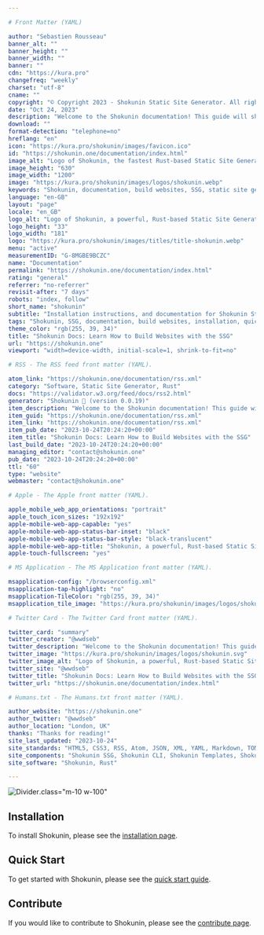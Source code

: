 ```yaml
---

# Front Matter (YAML)

author: "Sebastien Rousseau"
banner_alt: ""
banner_height: ""
banner_width: ""
banner: ""
cdn: "https://kura.pro"
changefreq: "weekly"
charset: "utf-8"
cname: ""
copyright: "© Copyright 2023 - Shokunin Static Site Generator. All rights reserved."
date: "Oct 24, 2023"
description: "Welcome to the Shokunin documentation! This guide will show you how to get started with Shokunin, a modern static site generator (SSG) built with Rust."
download: ""
format-detection: "telephone=no"
hreflang: "en"
icon: "https://kura.pro/shokunin/images/favicon.ico"
id: "https://shokunin.one/documentation/index.html"
image_alt: "Logo of Shokunin, the fastest Rust-based Static Site Generator (SSG)"
image_height: "630"
image_width: "1200"
image: "https://kura.pro/shokunin/images/logos/shokunin.webp"
keywords: "Shokunin, documentation, build websites, SSG, static site generator, Rust, installation, quick start, contribute, open source"
language: "en-GB"
layout: "page"
locale: "en_GB"
logo_alt: "Logo of Shokunin, a powerful, Rust-based Static Site Generator"
logo_height: "33"
logo_width: "181"
logo: "https://kura.pro/shokunin/images/titles/title-shokunin.webp"
menu: "active"
measurementID: "G-8MGBE9BCZC"
name: "Documentation"
permalink: "https://shokunin.one/documentation/index.html"
rating: "general"
referrer: "no-referrer"
revisit-after: "7 days"
robots: "index, follow"
short_name: "shokunin"
subtitle: "Installation instructions, and documentation for Shokunin Static Site Generator (SSG)"
tags: "Shokunin, SSG, documentation, build websites, installation, quick start, contribute, open source, Rust"
theme_color: "rgb(255, 39, 34)"
title: "Shokunin Docs: Learn How to Build Websites with the SSG"
url: "https://shokunin.one"
viewport: "width=device-width, initial-scale=1, shrink-to-fit=no"

# RSS - The RSS feed front matter (YAML).

atom_link: "https://shokunin.one/documentation/rss.xml"
category: "Software, Static Site Generator, Rust"
docs: "https://validator.w3.org/feed/docs/rss2.html"
generator: "Shokunin 🦀 (version 0.0.19)"
item_description: "Welcome to the Shokunin documentation! This guide will show you how to get started with Shokunin, a modern static site generator (SSG) built with Rust."
item_guid: "https://shokunin.one/documentation/rss.xml"
item_link: "https://shokunin.one/documentation/rss.xml"
item_pub_date: "2023-10-24T20:24:20+00:00"
item_title: "Shokunin Docs: Learn How to Build Websites with the SSG"
last_build_date: "2023-10-24T20:24:20+00:00"
managing_editor: "contact@shokunin.one"
pub_date: "2023-10-24T20:24:20+00:00"
ttl: "60"
type: "website"
webmaster: "contact@shokunin.one"

# Apple - The Apple front matter (YAML).

apple_mobile_web_app_orientations: "portrait"
apple_touch_icon_sizes: "192x192"
apple-mobile-web-app-capable: "yes"
apple-mobile-web-app-status-bar-inset: "black"
apple-mobile-web-app-status-bar-style: "black-translucent"
apple-mobile-web-app-title: "Shokunin, a powerful, Rust-based Static Site Generator"
apple-touch-fullscreen: "yes"

# MS Application - The MS Application front matter (YAML).

msapplication-config: "/browserconfig.xml"
msapplication-tap-highlight: "no"
msapplication-TileColor: "rgb(255, 39, 34)"
msapplication_tile_image: "https://kura.pro/shokunin/images/logos/shokunin.svg"

# Twitter Card - The Twitter Card front matter (YAML).

twitter_card: "summary"
twitter_creator: "@wwdseb"
twitter_description: "Welcome to the Shokunin documentation! This guide will show you how to get started with Shokunin, a modern static site generator (SSG) built with Rust."
twitter_image: "https://kura.pro/shokunin/images/logos/shokunin.svg"
twitter_image_alt: "Logo of Shokunin, a powerful, Rust-based Static Site Generator"
twitter_site: "@wwdseb"
twitter_title: "Shokunin Docs: Learn How to Build Websites with the SSG"
twitter_url: "https://shokunin.one/documentation/index.html"

# Humans.txt - The Humans.txt front matter (YAML).

author_website: "https://shokunin.one"
author_twitter: "@wwdseb"
author_location: "London, UK"
thanks: "Thanks for reading!"
site_last_updated: "2023-10-24"
site_standards: "HTML5, CSS3, RSS, Atom, JSON, XML, YAML, Markdown, TOML"
site_components: "Shokunin SSG, Shokunin CLI, Shokunin Templates, Shokunin Themes, Kaishi SSG, Kaishi CLI, Kaishi Templates, Kaishi Themes"
site_software: "Shokunin, Rust"

---
```


![Divider][00].class=\"m-10 w-100\"

## Installation

To install Shokunin, please see the [installation page][01].

## Quick Start

To get started with Shokunin, please see the [quick start guide][02].

## Contribute

If you would like to contribute to Shokunin, please see the [contribute page][03].

[00]: https://kura.pro/common/images/elements/divider.svg "Horizontal Line"
[01]: /installation/index.html "Installation page"
[02]: /quick-start/index.html "Quick Start Guide"
[03]: /contribute/index.html "Contribute to Shokunin"
